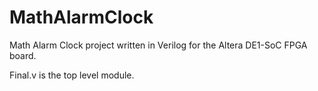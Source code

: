# MathAlarmClock
Math Alarm Clock project written in Verilog for the Altera DE1-SoC FPGA board.

Final.v is the top level module.
